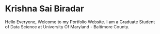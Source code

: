 # Krishna Sai Biradar
Hello Everyone, Welcome to my Portfolio Website. I am a Graduate Student of Data Science at University Of Maryland - Baltimore County.
